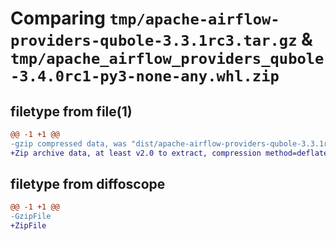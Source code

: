 # Comparing `tmp/apache-airflow-providers-qubole-3.3.1rc3.tar.gz` & `tmp/apache_airflow_providers_qubole-3.4.0rc1-py3-none-any.whl.zip`

## filetype from file(1)

```diff
@@ -1 +1 @@
-gzip compressed data, was "dist/apache-airflow-providers-qubole-3.3.1rc3.tar", last modified: Sat Nov 26 10:30:02 2022, max compression
+Zip archive data, at least v2.0 to extract, compression method=deflate
```

## filetype from diffoscope

```diff
@@ -1 +1 @@
-GzipFile
+ZipFile
```

